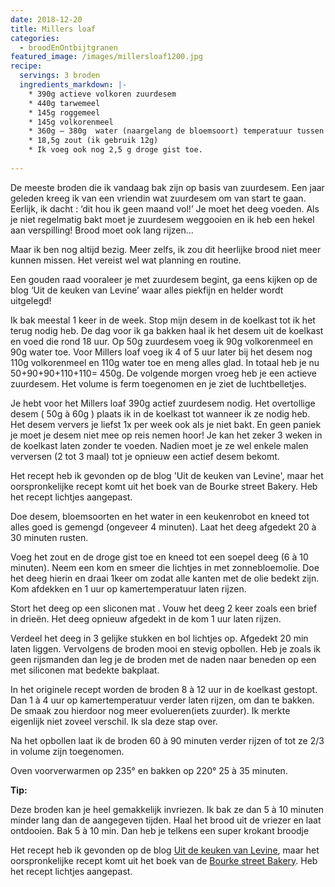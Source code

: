 ```yaml
---
date: 2018-12-20
title: Millers loaf
categories:
  - broodEnOntbijtgranen
featured_image: /images/millersloaf1200.jpg
recipe:
  servings: 3 broden
  ingredients_markdown: |-
    * 390g actieve volkoren zuurdesem
    * 440g tarwemeel    * 145g roggemeel    * 145g volkorenmeel    * 360g – 380g  water (naargelang de bloemsoort) temperatuur tussen de 20° en 25°    * 18,5g zout (ik gebruik 12g)    * Ik voeg ook nog 2,5 g droge gist toe.   
---
```

De meeste broden die ik vandaag bak zijn op basis van zuurdesem.Een jaar geleden kreeg ik van een vriendin wat zuurdesem om van start te gaan.Eerlijk, ik dacht : ‘dit hou ik geen maand vol!’Je moet het deeg voeden. Als je niet regelmatig bakt moet je zuurdesem weggooien en ik heb een hekel aan verspilling! Brood moet ook lang rijzen…Maar ik ben nog altijd bezig. Meer zelfs, ik zou dit heerlijke brood niet meer kunnen missen.Het vereist wel wat planning en routine.Een gouden raad vooraleer je met zuurdesem begint, ga eens kijken op de blog ‘Uit de keuken van Levine’ waar alles piekfijn en helder wordt uitgelegd!Ik bak meestal 1 keer in de week. Stop mijn desem in de koelkast tot ik het terug nodig heb. De dag voor ik ga bakken haal ik het desem uit de koelkast en voed die rond 18 uur. Op 50g zuurdesem voeg ik  90g volkorenmeel en 90g water toe.Voor Millers loaf voeg ik 4 of 5 uur later bij het desem nog 110g volkorenmeel en 110g water toe en meng alles glad.In totaal heb je nu 50+90+90+110+110= 450g.De volgende morgen vroeg heb je een actieve zuurdesem. Het volume is ferm toegenomen en je ziet de luchtbelletjes.Je hebt voor het Millers loaf 390g actief zuurdesem nodig. Het overtollige desem ( 50g à 60g ) plaats ik in de koelkast tot wanneer ik ze nodig heb.Het desem ververs je liefst 1x per week ook als je niet bakt.En geen paniek je moet je desem niet mee op reis nemen hoor!Je kan het zeker 3 weken in de koelkast laten zonder te voeden. Nadien moet je ze wel enkele malen verversen (2 tot 3 maal) tot je opnieuw een actief desem bekomt.Het recept  heb ik gevonden op de blog 'Uit de keuken van Levine', maar het oorspronkelijke recept komt uit het boek van de Bourke street Bakery.Heb het recept lichtjes aangepast.

<!--more-->

Doe desem, bloemsoorten en het water in een keukenrobot en kneed tot alles goed is gemengd (ongeveer 4 minuten).Laat het deeg afgedekt 20 à 30 minuten rusten.Voeg het zout en de droge gist toe en kneed tot een soepel deeg (6 à 10 minuten).Neem een kom en smeer die lichtjes in met zonnebloemolie. Doe het deeg hierin en draai 1keer om zodat alle kanten met de olie bedekt zijn.Kom afdekken en 1 uur op kamertemperatuur laten rijzen.Stort het deeg op een sliconen mat . Vouw het deeg 2 keer zoals een brief in drieën. Het deeg opnieuw afgedekt in de kom 1 uur laten rijzen.Verdeel het deeg in 3 gelijke stukken en bol lichtjes op. Afgedekt 20 min laten liggen.Vervolgens de broden mooi en stevig opbollen.Heb je zoals ik geen rijsmanden dan leg je de broden met de naden naar beneden op een met siliconen mat bedekte bakplaat. In het originele recept worden de broden 8 à 12 uur in de koelkast gestopt. Dan 1 à 4 uur op kamertemperatuur verder laten rijzen, om dan te bakken. De smaak zou hierdoor nog meer evolueren(iets zuurder). Ik merkte eigenlijk niet zoveel verschil.
Ik sla deze stap over. Na het opbollen laat ik de broden 60 à 90 minuten verder rijzen of tot ze 2/3 in volume zijn toegenomen.Oven voorverwarmen op 235° en bakken op 220° 25 à 35 minuten.

<b>Tip: </b>

Deze broden kan je heel gemakkelijk invriezen. Ik bak ze dan 5 à 10 minuten minder lang dan de aangegeven tijden.Haal het brood uit de vriezer en laat ontdooien.Bak 5 à 10 min. Dan heb je telkens een super krokant broodjeHet recept  heb ik gevonden op de blog [Uit de keuken van Levine](https://uitdekeukenvanarden.blogspot.com/2012/04/hoe-maak-je-zuurdesem.html), maar het oorspronkelijke recept komt uit het boek van de [Bourke street Bakery](https://bourkestreetbakery.com.au).Heb het recept lichtjes aangepast.




